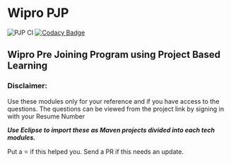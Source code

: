 # Wipro PJP

![PJP CI](https://github.com/ohbus/PJP/workflows/PJP%20CI/badge.svg)
[![Codacy Badge](https://api.codacy.com/project/badge/Grade/670499afb6df405782ae6785f593bf8b)](https://www.codacy.com/manual/ohbus/PJP?utm_source=github.com&amp;utm_medium=referral&amp;utm_content=ohbus/PJP&amp;utm_campaign=Badge_Grade)

## Wipro Pre Joining Program using Project Based Learning

### Disclaimer:
Use these modules only for your reference and if you have access to the questions. The questions can be viewed from the project link by signing in with your Resume Number

***Use Eclipse to import these as Maven projects divided into each tech modules.***

Put a :star: if this helped you. Send a PR if this needs an update.
